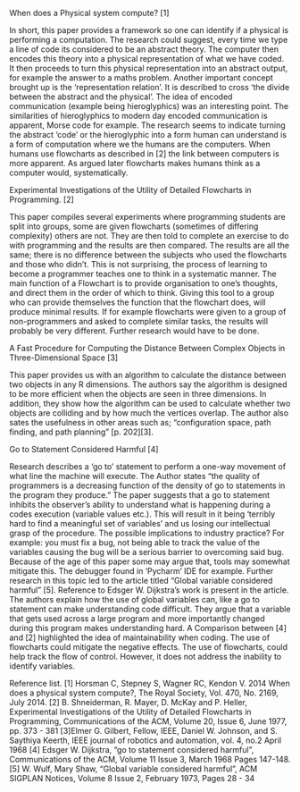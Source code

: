 When does a Physical system compute? [1] 

In short, this paper provides a framework so one can identify if a physical is performing a computation. The research could suggest, every time we type a line of code its considered to be an abstract theory. The computer then encodes this theory into a physical representation of what we have coded. It then proceeds to turn this physical representation into an abstract output, for example the answer to a maths problem. Another important concept brought up is the ‘representation relation’. It is described to cross ‘the divide between the abstract and the physical’. The idea of encoded communication (example being hieroglyphics) was an interesting point. The similarities of hieroglyphics to modern day encoded communication is apparent, Morse code for example. The research seems to indicate turning the abstract ‘code’ or the hieroglyphic into a form human can understand is a form of computation where we the humans are the computers. When humans use flowcharts as described in [2] the link between computers is more apparent. As argued later flowcharts makes humans think as a computer would, systematically.

 Experimental Investigations of the Utility of Detailed Flowcharts in Programming. [2] 

This paper compiles several experiments where programming students are split into groups, some are given flowcharts (sometimes of differing complexity) others are not. They are then told to complete an exercise to do with programming and the results are then compared. The results are all the same; there is no difference between the subjects who used the flowcharts and those who didn’t. This is not surprising, the process of learning to become a programmer teaches one to think in a systematic manner. The main function of a Flowchart is to provide organisation to one’s thoughts, and direct them in the order of which to think. Giving this tool to a group who can provide themselves the function that the flowchart does, will produce minimal results. If for example flowcharts were given to a group of non-programmers and asked to complete similar tasks, the results will probably be very different. Further research would have to be done. 

 A Fast Procedure for Computing the Distance Between Complex Objects in Three-Dimensional Space [3]  
 
This paper provides us with an algorithm to calculate the distance between two objects in any R dimensions. The authors say the algorithm is designed to be more efficient when the objects are seen in three dimensions. In addition, they show how the algorithm can be used to calculate whether two objects are colliding and by how much the vertices overlap. The author also sates the usefulness in other areas such as; “configuration space, path finding, and path planning” [p. 202][3].


 Go to Statement Considered Harmful [4] 
 
Research describes a ‘go to’ statement to perform a one-way movement of what line the machine will execute. The Author states “the quality of programmers is a decreasing function of the density of go to statements in the program they produce.” The paper suggests that a go to statement inhibits the observer’s ability to understand what is happening during a codes execution (variable values etc.). This will result in it being ‘terribly hard to find a meaningful set of variables’ and us losing our intellectual grasp of the procedure. The possible implications to industry practice? For example: you must fix a bug, not being able to track the value of the variables causing the bug will be a serious barrier to overcoming said bug. Because of the age of this paper some may argue that, tools may somewhat mitigate this.  The debugger found in ‘Pycharm’ IDE for example. Further research in this topic led to the article titled “Global variable considered harmful” [5]. Reference to Edsger W. Dijkstra’s work is present in the article. The authors explain how the use of global variables can, like a go to statement can make understanding code difficult. They argue that a variable that gets used across a large program and more importantly changed during this program makes understanding hard. A Comparison between [4] and [2] highlighted the idea of maintainability when coding. The use of flowcharts could mitigate the negative effects. The use of flowcharts, could help track the flow of control. However, it does not address the inability to identify variables.

Reference list.
[1] Horsman C, Stepney S, Wagner RC, Kendon V. 2014 When does a physical system compute?, The Royal Society, Vol. 470, No. 2169, July 2014.
 [2] B. Shneiderman, R. Mayer, D. McKay and P. Heller, Experimental Investigations of the Utility of Detailed Flowcharts in Programming, Communications of the ACM, Volume 20, Issue 6, June 1977, pp. 373 - 381
[3]Elmer G. Gilbert, Fellow, IEEE, Daniel W. Johnson, and S. Saythiya Keerth, IEEE journal of robotics and automation, vol. 4, no.2 April 1968
[4] Edsger W. Dijkstra, “go to statement considered harmful”, Communications of the ACM, Volume 11 Issue 3, March 1968 Pages 147-148.
[5] W. Wulf, Mary Shaw, “Global variable considered harmful”, ACM SIGPLAN Notices, Volume 8 Issue 2, February 1973, Pages 28 - 34
